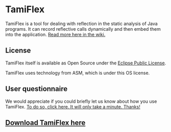 # TamiFlex

TamiFlex is a tool for dealing with reflection in the static analysis of Java programs. It can record reflective calls dynamically and then embed them into the application.
[Read more here in the wiki.](https://github.com/secure-software-engineering/tamiflex/wiki)

## License

TamiFlex itself is available as Open Source under the [Eclipse Public License](https://www.eclipse.org/legal/epl-v10.html).

TamiFlex uses technology from ASM, which is under this OS license.

## User questionnaire

We would appreciate if you could briefly let us know about how you use TamiFlex. 
[To do so, click here. It will only take a minute. Thanks!](https://spreadsheets.google.com/spreadsheet/viewform?formkey=dHdkbVM1ZW5kRHZPZzZ4a2otRUNmZnc6MQ) 

## [Download TamiFlex here](https://github.com/secure-software-engineering/tamiflex/releases)
